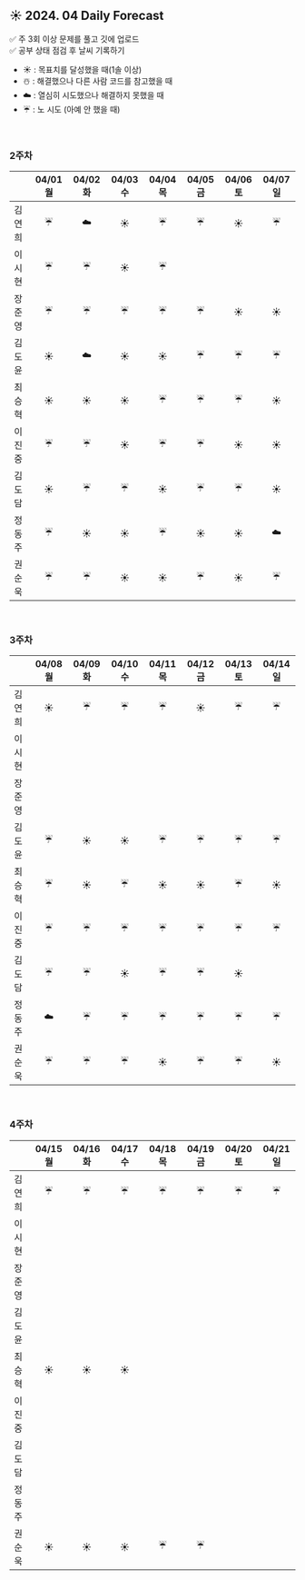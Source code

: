 ## ☀️ 2024. 04 Daily Forecast

✅ 주 3회 이상 문제를 풀고 깃에 업로드    
✅ 공부 상태 점검 후 날씨 기록하기 
- ☀️ : 목표치를 달성했을 때(1솔 이상)
- ☃️ : 해결했으나 다른 사람 코드를 참고했을 때
- ☁️ : 열심히 시도했으나 해결하지 못했을 때
- ☔ : 노 시도 (아예 안 했을 때)

<br>

### 2주차

  
|      | 04/01 월 | 04/02 화 | 04/03 수 | 04/04 목 | 04/05 금 | 04/06 토 | 04/07 일 |
|------|:-----:|:-----:|:-----:|:-----:|:-----:|:-----:|:-----:|
| 김연희 |☔|☁️|☀️|☔|☔|☀️|☔|
| 이시현 | ☔|☔ |☀️ | ☔| | | |
| 장준영 | ☔| ☔|☔ |☔ |☔ | ☀️|☀️ |
| 김도윤 |☀️|☁️|☀️|☀️|☔|☔|☔|
| 최승혁 | ☀️|☀️ |☀️ |☔ | ☔| ☔| ☀️|
| 이진중 |☔|☔|  ☀️| ☔| ☔| ☀️| ☀️|
| 김도담 |☀️ |☔ |☔ |☀️ |☔ |☔ |☀️ |
| 정동주 | ☔|☀️ | ☀️| ☔|☀️ |☀️ | ☁️|
| 권순욱 |☔ |☔ |☀️ |☀️ |☔ |☀️ |☔ |


<br>

### 3주차

  
|      | 04/08 월 | 04/09 화 | 04/10 수 | 04/11 목 | 04/12 금 | 04/13 토 | 04/14 일 |
|------|:-----:|:-----:|:-----:|:-----:|:-----:|:-----:|:-----:|
| 김연희 |☀️|☔|☔|☔|☀️|☔|☔|
| 이시현 ||||||||
| 장준영 ||||||||
| 김도윤 |☔|☀️|☀️|☔|☔|☔|☔|
| 최승혁 |☔|☀️|☔|☀️|☀️|☔|☀️|
| 이진중 |☔|☔|☔|☔|☔|☔|☔|
| 김도담 |☔|☔|☀️|☔|☔|☀️||
| 정동주 | ☁️|☔|☔|☔|☔|☔|☔|
| 권순욱 |☔|☔|☔|☀️|☔|☔|☀️|


<br>

### 4주차

|      | 04/15 월 | 04/16 화 | 04/17 수 | 04/18 목 | 04/19 금 | 04/20 토 | 04/21 일 |
|------|:-----:|:-----:|:-----:|:-----:|:-----:|:-----:|:-----:|
| 김연희 |☔|☔|☔|☔|☔|☔|☔|
| 이시현 ||||||||
| 장준영 ||||||||
| 김도윤 ||||||||
| 최승혁 |☀️|☀️|☀️|||||
| 이진중 ||||||||
| 김도담 ||||||||
| 정동주 | |||||||
| 권순욱 |☀️|☀️|☀️|☔|☔|||

